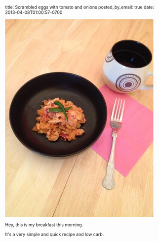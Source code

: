title: Scrambled eggs with tomato and onions
posted_by_email: true
date: 2013-04-08T01:00:57-0700


![/images/cwrqll5s3dkzu14uvh3t.jpg](/images/cwrqll5s3dkzu14uvh3t.jpg)

Hey, this is my breakfast this morning.

It's a very simple and quick recipe and low carb.

